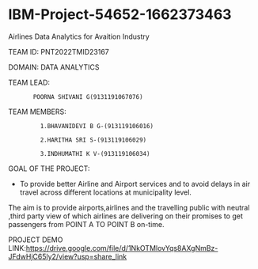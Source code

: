 # IBM-Project-54652-1662373463
Airlines Data Analytics for Avaition Industry


TEAM ID: PNT2022TMID23167
 
 
DOMAIN: DATA ANALYTICS

TEAM LEAD:

           POORNA SHIVANI G(9131191067076)
           
  
  
  TEAM MEMBERS:
          
             1.BHAVANIDEVI B G-(913119106016)
             
             2.HARITHA SRI S-(913119106029)
             
             3.INDHUMATHI K V-(913119106034)
             
            
  GOAL OF THE PROJECT:
  
  
* To provide better Airline and Airport services and to avoid delays in air travel across different locations at municipality level.

The aim is to provide airports,airlines and the travelling public with neutral ,third party view of which airlines are delivering on their promises to get passengers from POINT A TO POINT B on-time.
  
  
  PROJECT DEMO LINK:https://drive.google.com/file/d/1NkOTMlovYqs8AXgNmBz-JFdwHjC65ly2/view?usp=share_link
  

             
             
             
